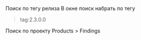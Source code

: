 Поиск по тегу релиза
В окне поиск набрать по тегу
> tag:2.3.0.0

Поиск по проекту
Products > Findings